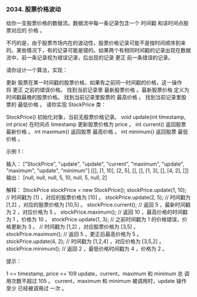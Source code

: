 ### 2034. 股票价格波动

给你一支股票价格的数据流。数据流中每一条记录包含一个 时间戳 和该时间点股票对应的 价格 。

不巧的是，由于股票市场内在的波动性，股票价格记录可能不是按时间顺序到来的。某些情况下，有的记录可能是错的。如果两个有相同时间戳的记录出现在数据流中，前一条记录视为错误记录，后出现的记录 更正 前一条错误的记录。

请你设计一个算法，实现：

更新 股票在某一时间戳的股票价格，如果有之前同一时间戳的价格，这一操作将 更正 之前的错误价格。
找到当前记录里 最新股票价格 。最新股票价格 定义为时间戳最晚的股票价格。
找到当前记录里股票的 最高价格 。
找到当前记录里股票的 最低价格 。
请你实现 StockPrice 类：

StockPrice() 初始化对象，当前无股票价格记录。
void update(int timestamp, int price) 在时间点 timestamp 更新股票价格为 price 。
int current() 返回股票 最新价格 。
int maximum() 返回股票 最高价格 。
int minimum() 返回股票 最低价格 。
 

示例 1：

输入：
["StockPrice", "update", "update", "current", "maximum", "update", "maximum", "update", "minimum"]
[[], [1, 10], [2, 5], [], [], [1, 3], [], [4, 2], []]
输出：
[null, null, null, 5, 10, null, 5, null, 2]

解释：
StockPrice stockPrice = new StockPrice();
stockPrice.update(1, 10); // 时间戳为 [1] ，对应的股票价格为 [10] 。
stockPrice.update(2, 5);  // 时间戳为 [1,2] ，对应的股票价格为 [10,5] 。
stockPrice.current();     // 返回 5 ，最新时间戳为 2 ，对应价格为 5 。
stockPrice.maximum();     // 返回 10 ，最高价格的时间戳为 1 ，价格为 10 。
stockPrice.update(1, 3);  // 之前时间戳为 1 的价格错误，价格更新为 3 。
                          // 时间戳为 [1,2] ，对应股票价格为 [3,5] 。
stockPrice.maximum();     // 返回 5 ，更正后最高价格为 5 。
stockPrice.update(4, 2);  // 时间戳为 [1,2,4] ，对应价格为 [3,5,2] 。
stockPrice.minimum();     // 返回 2 ，最低价格时间戳为 4 ，价格为 2 。
 

提示：

1 <= timestamp, price <= 109
update，current，maximum 和 minimum 总 调用次数不超过 105 。
current，maximum 和 minimum 被调用时，update 操作 至少 已经被调用过 一次 。
